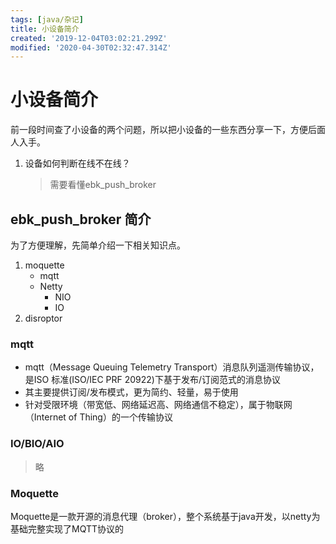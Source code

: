```yaml
---
tags: [java/杂记]
title: 小设备简介
created: '2019-12-04T03:02:21.299Z'
modified: '2020-04-30T02:32:47.314Z'
---
```


# 小设备简介
前一段时间查了小设备的两个问题，所以把小设备的一些东西分享一下，方便后面人入手。
1. 设备如何判断在线不在线？
    > 需要看懂ebk_push_broker
## ebk_push_broker 简介
为了方便理解，先简单介绍一下相关知识点。
1. moquette
    - mqtt
    - Netty
        - NIO
        - IO
2. disroptor
### mqtt
- mqtt（Message Queuing Telemetry Transport）消息队列遥测传输协议，是ISO 标准(ISO/IEC PRF 20922)下基于发布/订阅范式的消息协议
- 其主要提供订阅/发布模式，更为简约、轻量，易于使用
- 针对受限环境（带宽低、网络延迟高、网络通信不稳定），属于物联网（Internet of Thing）的一个传输协议
### IO/BIO/AIO
  > 略

### Moquette
Moquette是一款开源的消息代理（broker），整个系统基于java开发，以netty为基础完整实现了MQTT协议的


